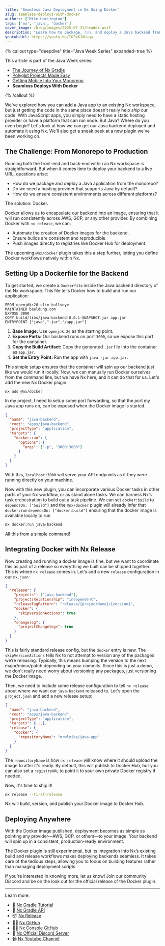 ```yaml
---
title: 'Seamless Java Deployment in Nx Using Docker'
slug: seamless-deploys-with-docker
authors: ['Mike Hartington']
tags: ['nx', 'java', 'docker']
cover_image: /blog/images/2025-07-31/header.avif
description: 'Learn how to package, run, and deploy a Java backend from an Nx monorepo using the new Nx Docker plugin—automating builds, streamlining releases, and shipping production-ready containers.'
youtubeUrl: https://youtu.be/TOPxKJXUaqw
---
```


{% callout type="deepdive" title="Java Week Series" expanded=true %}

This article is part of the Java Week series:

- [The Journey of Nx Gradle](/blog/journey-of-nx-gradle)
- [Polyglot Projects Made Easy](/blog/spring-boot-with-nx)
- [Getting Mobile Into Your Monorepo](/blog/android-and-nx)
- **Seamless Deploys With Docker**

{% /callout %}

We've explored how you can add a Java app to an existing Nx workspace, but just getting the code in the same place doesn't really help _ship_ our code. With JavaScript apps, you simply need to have a static hosting provider or have a platform that can run node. But Java? Where do you even begin? Let's look at how we can get our Java backend deployed and automate it using Nx. We'll also get a sneak peek at a new plugin we've been working on.

## The Challenge: From Monorepo to Production

Running both the front-end and back-end within an Nx workspace is straightforward. But when it comes time to deploy your backend to a live URL, questions arise:

- How do we package and deploy a Java application from the monorepo?
- Do we need a hosting provider that supports Java by default?
- How do we ensure consistent environments across different platforms?

The solution: Docker.

Docker allows us to encapsulate our backend into an image, ensuring that it will run consistently across AWS, GCP, or any other provider. By combining Docker with `nx release`, we can:

- Automate the creation of Docker images for the backend.
- Ensure builds are consistent and reproducible.
- Push images directly to registries like Docker Hub for deployment.

The upcoming `@nx/docker` plugin takes this a step further, letting you define Docker workflows natively within Nx.

## Setting Up a Dockerfile for the Backend

To get started, we create a `Dockerfile` inside the Java backend directory of the Nx workspace. This file tells Docker how to build and run our application:

```
FROM openjdk:26-slim-bullseye
MAINTAINER baeldung.com
EXPOSE 3000
COPY build/libs/java-backend-0.0.1-SNAPSHOT.jar app.jar
ENTRYPOINT ["java","-jar","/app.jar"]
```

1. **Base Image:** Use `openjdk:26` as the starting point.
2. **Expose Ports:** Our backend runs on port `3000`, so we expose this port for the container.
3. **Copy the Build Artifact:** Copy the generated `.jar` file into the container as `app.jar`.
4. **Set the Entry Point:** Run the app with `java -jar app.jar`.

This simple setup ensures that the container will spin up our backend just like we would run it locally. Now, we can manually run Docker ourselves from the command line, but we have Nx here, and it can do that for us. Let's add the new Nx Docker plugin:

```bash
nx add @nx/docker
```

In my project, I need to setup some port forwarding, so that the port my Java app runs on, can be exposed when the Docker image is started.

```json
{
  "name": "java-backend",
  "root": "apps/java-backend",
  "projectType": "application",
  "targets": {
    "docker:run": {
      "options": {
        "args": ["-p", "3000:3000"]
      }
    }
  }
}
```

With this, `localhost:3000` will serve your API endpoints as if they were running directly on your machine.

Now with this new plugin, you can incorporate various Docker tasks in other parts of your Nx workflow, or as stand alone tasks. We can harness Nx’s task orchestration to build out a task pipeline. We can set `docker:build` to `dependsOn: ["build"]` and the `@nx/docker` plugin will already infer that `docker:run` `dependsOn: ["docker:build"]` ensuring that the docker image is available locally to run.

```bash
nx docker:run java-backend
```

All this from a simple command!

## Integrating Docker with Nx Release

Now creating and running a docker image is fine, but we want to coordinate this as part of a release so everything we built can be shipped together. This is where `nx release` comes in. Let's add a new `release` configuration in our `nx.json`:

```json
{
  "release": {
    "projects": ["java-backend"],
    "projectsRelationship": "independent",
    "releaseTagPattern": "release/{projectName}/{version}",
    "docker": {
      "skipVersionActions": true
    },
    "changelog": {
      "projectChangelogs": true
    }
  }
}
```

This is fairly standard release config, but the `docker` entry is new. The `skipVersionActions` tells Nx to not attempt to version any of the packages we’re releasing. Typically, this means bumping the version to the next major/minor/patch depending on your commits. Since this is just a demo, we don't really need worry about versioning any packages, just versioning the Docker image.

Then, we need to include some release configuration to tell `nx release` about where we want our `java-backend` released to. Let's open the `project.json` and add a new release setup:

```json
{
  "name": "java-backend",
  "root": "apps/java-backend",
  "projectType": "application",
  "targets": {...},
  "release": {
    "docker": {
      "repositoryName": "nrwlmike/java-app"
    }
  }
}
```

The `repositoryName` is how `nx release` will know where it should upload the image to after it's ready. By default, this will publish to Docker Hub, but you can also set a `registryURL` to point it to your own private Docker registry if needed.

Now, it's time to ship it!

```bash
nx release --first-release
```

Nx will build, version, and publish your Docker image to Docker Hub.

## Deploying Anywhere

With the Docker image published, deployment becomes as simple as pointing any provider—AWS, GCP, or others—to your image. Your backend will spin up in a consistent, production-ready environment.

The Docker plugin is still experimental, but its integration into Nx’s existing build and release workflows makes deploying backends seamless. It takes care of the tedious steps, allowing you to focus on building features rather than managing deployment scripts.

If you're interested in knowing more, let us know! Join our community Discord and be on the look out for the official release of the Docker plugin.

---

Learn more:

- 🌌 [Nx Gradle Tutorial](/getting-started/tutorials/gradle-tutorial)
- 📖 [Nx Gradle API](/technologies/java/api)
- 📦 [Nx Release](/features/manage-releases)
- 👩‍💻 [Nx GitHub](https://github.com/nrwl/nx)
- 👩‍💻 [Nx Console GitHub](https://github.com/nrwl/nx-console)
- 💬 [Nx Official Discord Server](https://go.nx.dev/community)
- 📹 [Nx Youtube Channel](https://www.youtube.com/@nxdevtools)
